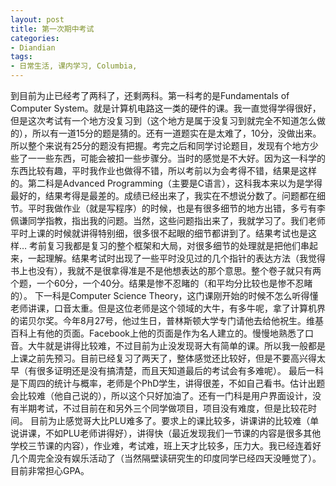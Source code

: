 ```yaml
---
layout: post
title: 第一次期中考试
categories:
- Diandian
tags:
- 日常生活, 课内学习, Columbia, 
---
```

到目前为止已经考了两科了，还剩两科。第一科考的是Fundamentals of Computer System。就是计算机电路这一类的硬件的课。我一直觉得学得很好，但是这次考试有一个地方没复习到（这个地方是属于没复习到就完全不知道怎么做的），所以有一道15分的题是猜的。还有一道题实在是太难了，10分，没做出来。所以整个来说有25分的题没有把握。考完之后和同学讨论题目，发现有个地方少些了一一些东西，可能会被扣一些步骤分。当时的感觉是不大好。因为这一科学的东西比较有趣，平时我作业也做得不错，所以考前以为会考得不错，结果是这样的。第二科是Advanced Programming（主要是C语言），这科我本来以为是学得最好的，结果考得是最差的。成绩已经出来了，我实在不想说分数了。问题都在细节。平时我做作业（就是写程序）的时候，也是有很多细节的地方出错，多亏有李佩谦同学指教，指出我的问题。当然，这些问题指出来了，我就学习了。我们老师平时上课的时候就讲得特别细，很多很不起眼的细节都讲到了。结果考试也是这样… 考前复习我都是复习的整个框架和大局，对很多细节的处理就是把他们串起来，一起理解。结果考试时出现了一些平时没见过的几个指针的表达方法（我觉得书上也没有），我就不是很拿得准是不是他想表达的那个意思。整个卷子就只有两个题，一个60分，一个40分。结果是惨不忍睹的（和平均分比较也是惨不忍睹的）。 下一科是Computer Science Theory，这门课刚开始的时候不怎么听得懂老师讲课，口音太重。但是这位老师是这个领域的大牛，有多牛呢，拿了计算机界的诺贝尔奖。今年8月27号，他过生日，普林斯顿大学专门请他去给他祝生。维基百科上有他的页面。Facebook上他的页面是作为名人建立的。慢慢地熟悉了口音。大牛就是讲得比较难，不过目前为止没发现哥大有简单的课。所以我一般都是上课之前先预习。目前已经复习了两天了，整体感觉还比较好，但是不要高兴得太早（有很多证明还是没有搞清楚，而且天知道最后的考试会有多难呢）。 最后一科是下周四的统计与概率，老师是个PhD学生，讲得很差，不如自己看书。估计出题会比较难（他自己说的），所以这个只好加油了。还有一门科是用户界面设计，没有半期考试，不过目前在和另外三个同学做项目，项目没有难度，但是比较花时间。 目前为止感觉哥大比PLU难多了。要求上的课比较多，讲课讲的比较难（单说讲课，不如PLU老师讲得好），讲得快（最近发现我们一节课的内容是很多其他学校三节课的内容），作业难，考试难，班上天才比较多，压力大。我已经连着好几个周完全没有娱乐活动了（当然隔壁读研究生的印度同学已经四天没睡觉了）。目前非常担心GPA。